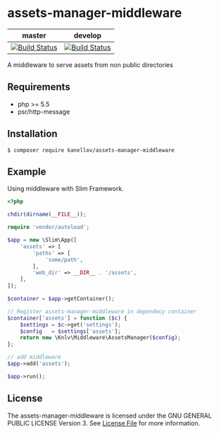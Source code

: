 # assets-manager-middleware

|master|develop|
|------|-------|
|[![Build Status](https://travis-ci.org/kanellov/assets-manager-middleware.svg?branch=master)](https://travis-ci.org/kanellov/assets-manager-middleware)|[![Build Status](https://travis-ci.org/kanellov/assets-manager-middleware.svg?branch=develop)](https://travis-ci.org/kanellov/assets-manager-middleware)|

A middleware to serve assets from non public directories

## Requirements

- php >= 5.5
- psr/http-message

## Installation

``` terminal
$ composer require kanellov/assets-manager-middleware
```

## Example

Using middleware with Slim Framework.

``` php
<?php 

chdir(dirname(__FILE__));

require 'vendor/autoload';

$app = new \Slim\App([
    'assets' => [
        'paths' => [
            'some/path',
        ],
        'web_dir' => __DIR__ . '/assets',
    ],
]);

$container = $app->getContainer();

// Register assets-manager-middleware in dependecy container
$container['assets'] = function ($c) {
    $settings = $c->get('settings');
    $config   = $settings['assets'];
    return new \Knlv\Middleware\AssetsManager($config);
};

// add middleware
$app->add('assets');

$app->run();

```

## License

The assets-manager-middleware is licensed under the GNU GENERAL PUBLIC LICENSE Version 3. See [License File](LICENSE) for more information.

